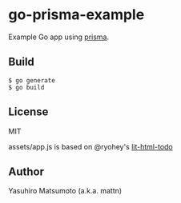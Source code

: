 # go-prisma-example

Example Go app using [prisma](https://www.prisma.io/).

## Build

```shell
$ go generate
$ go build
```

## License

MIT

assets/app.js is based on @ryohey's [lit-html-todo](https://github.com/ryohey/lit-html-todo)

## Author

Yasuhiro Matsumoto (a.k.a. mattn)
